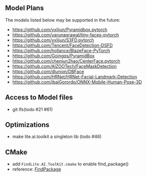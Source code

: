 ## Model Plans   

The models listed below may be supported in the future:  

* https://github.com/yxlijun/Pyramidbox.pytorch  
* https://github.com/varunagrawal/tiny-faces-pytorch  
* https://github.com/yxlijun/S3FD.pytorch  
* https://github.com/Tencent/FaceDetection-DSFD  
* https://github.com/hollance/BlazeFace-PyTorch  
* https://github.com/Goingqs/PyramidBox  
* https://github.com/chenjun2hao/CenterFace.pytorch  
* https://github.com/AIZOOTech/FaceMaskDetection  
* https://github.com/dlunion/DBFace  
* https://github.com/HRNet/HRNet-Facial-Landmark-Detection  
* https://github.com/ibaiGorordo/ONNX-Mobile-Human-Pose-3D

## Access to Model files  

* git lfs(todo #21 #61)  

## Optimizations

* make lite.ai.toolkit a singleton lib (todo #46)  

## CMake 

* add `FindLite.AI.ToolKit.cmake` to enable find_package()
* reference: [FindPackage](https://github.com/BrightXiaoHan/CMakeTutorial/tree/master/FindPackage)